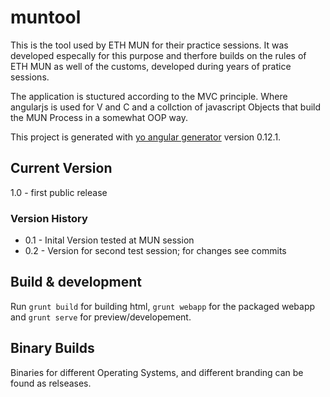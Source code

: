 # muntool

This is the tool used by ETH MUN for their practice sessions. It was developed especally for this purpose and therfore builds on the rules of ETH MUN as well of the customs, developed during years of pratice sessions.

The application is stuctured according to the MVC principle. Where angularjs is used for V and C and a collction of javascript Objects that build the MUN Process in a somewhat OOP way.

This project is generated with [yo angular generator](https://github.com/yeoman/generator-angular)
version 0.12.1.

## Current Version
1.0 - first public release

### Version History
- 0.1 - Inital Version tested at MUN session
- 0.2 - Version for second test session; for changes see commits


## Build & development

Run `grunt build` for building html, `grunt webapp` for the packaged webapp and `grunt serve` for preview/developement.

## Binary Builds
Binaries for different Operating Systems, and different branding can be found as relseases.
